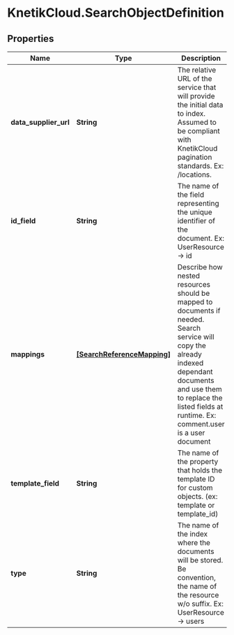 # KnetikCloud.SearchObjectDefinition

## Properties
Name | Type | Description | Notes
------------ | ------------- | ------------- | -------------
**data_supplier_url** | **String** | The relative URL of the service that will provide the initial data to index. Assumed to be compliant with KnetikCloud pagination standards. Ex: /locations. | [optional] 
**id_field** | **String** | The name of the field representing the unique identifier of the document. Ex: UserResource -&gt; id | [optional] 
**mappings** | [**[SearchReferenceMapping]**](SearchReferenceMapping.md) | Describe how nested resources should be mapped to documents if needed. Search service will copy the already indexed dependant documents and use them to replace the listed fields at runtime. Ex: comment.user is a user document | [optional] 
**template_field** | **String** | The name of the property that holds the template ID for custom objects. (ex: template or template_id) | [optional] 
**type** | **String** | The name of the index where the documents will be stored. Be convention, the name of the resource w/o suffix. Ex: UserResource -&gt; users | [optional] 


